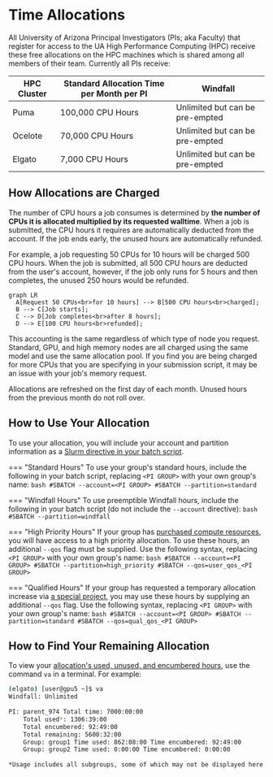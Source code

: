 # Time Allocations

All University of Arizona Principal Investigators (PIs; aka Faculty) that register for access to the UA High Performance Computing (HPC) receive these free allocations on the HPC machines which is shared among all members of their team. Currently all PIs receive:

|HPC Cluster|Standard Allocation Time per Month per PI|Windfall|
|-|-|-|
|Puma|100,000 CPU Hours|Unlimited but can be pre-empted|
|Ocelote|70,000 CPU Hours|Unlimited but can be pre-empted|
|Elgato|7,000 CPU Hours|Unlimited but can be pre-empted|

## How Allocations are Charged

The number of CPU hours a job consumes is determined by **the number of CPUs it is allocated multiplied by its requested walltime**. When a job is submitted, the CPU hours it requires are automatically deducted from the account. If the job ends early, the unused hours are automatically refunded.

For example, a job requesting 50 CPUs for 10 hours will be charged 500 CPU hours. When the job is submitted, all 500 CPU hours are deducted from the user's account, however, if the job only runs for 5 hours and then completes, the unused 250 hours would be refunded.

``` mermaid
graph LR
  A[Request 50 CPUs<br>for 10 hours] --> B[500 CPU hours<br>charged];
  B --> C[Job starts];
  C --> D[Job completes<br>after 8 hours];
  D --> E[100 CPU hours<br>refunded];
```

This accounting is the same regardless of which type of node you request. Standard, GPU, and high memory nodes are all charged using the same model and use the same allocation pool. If you find you are being charged for more CPUs that you are specifying in your submission script, it may be an issue with your job's memory request.

Allocations are refreshed on the first day of each month. Unused hours from the previous month do not roll over.

## How to Use Your Allocation

To use your allocation, you will include your account and partition information as a [Slurm directive in your batch script](running_jobs/batch_jobs/slurm_documentation). 

=== "Standard Hours"
    To use your group's standard hours, include the following in your batch script, replacing ```<PI GROUP>``` with your own group's name:
    ```bash
    #SBATCH --account=<PI GROUP>
    #SBATCH --partition=standard
    ```

=== "Windfall Hours"
    To use preemptible Windfall hours, include the following in your batch script (do not include the ```--account``` directive):
    ```bash
    #SBATCH --partition=windfall
    ```

=== "High Priority Hours"
    If your group has [purchased compute resources](/policies/buy_in), you will have access to a high priority allocation. To use these hours, an additional ```--qos``` flag must be supplied. Use the following syntax, replacing ```<PI GROUP>``` with your own group's name:
    ```bash
    #SBATCH --account=<PI GROUP>
    #SBATCH --partition=high_priority
    #SBATCH --qos=user_qos_<PI GROUP>
    ```

=== "Qualified Hours"
    If your group has requested a temporary allocation increase via [a special project](/policies/special_project), you may use these hours by supplying an additional ```--qos``` flag. Use the following syntax, replacing ```<PI GROUP>``` with your own group's name:
    ```bash
    #SBATCH --account=<PI GROUP>
    #SBATCH --partition=standard
    #SBATCH --qos=qual_qos_<PI GROUP>
    ```
    

## How to Find Your Remaining Allocation

To view your [allocation's used, unused, and encumbered hours](/support_and_training/glossary/ "For information on terminology, see our glossary"), use the command ```va``` in a terminal. For example:
```bash
(elgato) [user@gpu5 ~]$ va
Windfall: Unlimited
 
PI: parent_974 Total time: 7000:00:00
    Total used*: 1306:39:00
    Total encumbered: 92:49:00
    Total remaining: 5600:32:00
    Group: group1 Time used: 862:08:00 Time encumbered: 92:49:00
    Group: group2 Time used: 0:00:00 Time encumbered: 0:00:00
 
*Usage includes all subgroups, some of which may not be displayed here
```
